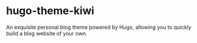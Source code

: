 # hugo-theme-kiwi
An exquisite personal blog theme powered by Hugo, allowing you to quickly build a blog website of your own.
